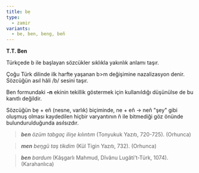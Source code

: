 ```yaml
---
title: bẹ
type:
  - zamir
variants:
  - be, ben, beng, beñ
---
```

**T.T. Ben**

Türkçede b ile başlayan sözcükler sıklıkla yakınlık anlamı taşır.

Çoğu Türk dilinde ilk harfte yaşanan b>m değişimine nazalizasyon denir. Sözcüğün asıl hâli /b/ sesini taşır.

Ben formundaki **-n** ekinin tekillik göstermek için kullanıldığı düşünülse de bu kanıtlı değildir.

Sözcüğün bẹ + eñ (nesne, varlık) biçiminde, ne + eñ -> neñ "şey" gibi oluşmuş olması kaydedilen hiçbir varyantının ñ ile bitmediği göz önünde bulundurulduğunda asılsızdır.

> **_ben_**_&#160;özüm tabgaç iliŋe kılıntım_ (Tonyukuk Yazıtı, 720-725). (Orhunca)

> **_men_**_&#160;beŋgü taş tikdim_ (Kül Tigin Yazıtı, 732). (Orhunca)

> **_ben_**_&#160;bardum_**&#160;**(Kâşgarlı Mahmud, Dîvânu Lugâti’t-Türk, 1074). (Karahanlıca)
